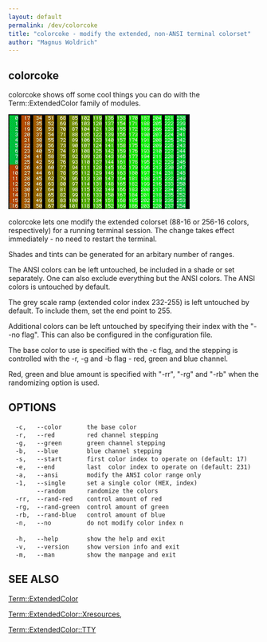```yaml
---
layout: default
permalink: /dev/colorcoke
title: "colorcoke - modify the extended, non-ANSI terminal colorset"
author: "Magnus Woldrich"
---
```


colorcoke
---------

colorcoke shows off some cool things you can do with the
Term::ExtendedColor family of modules.

![colorcoke](/assets/colorcoke.gif)

colorcoke lets one modify the extended colorset (88-16 or 256-16 colors,
respectively) for a running terminal session. The change takes effect
immediately - no need to restart the terminal.

Shades and tints can be generated for an arbitary number of ranges.

The ANSI colors can be left untouched, be included in a shade or set
separately. One can also exclude everything but the ANSI colors. The
ANSI colors is untouched by default.

The grey scale ramp (extended color index 232-255) is left untouched by
default. To include them, set the end point to 255.

Additional colors can be left untouched by specifying their index with
the "--no flag". This can also be configured in the configuration file.

The base color to use is specified with the -c flag, and the stepping is
controlled with the -r, -g and -b flag - red, green and blue channel.

Red, green and blue amount is specified with "-rr", "-rg" and "-rb" when
the randomizing option is used.

OPTIONS
-------
      -c,   --color       the base color
      -r,   --red         red channel stepping
      -g,   --green       green channel stepping
      -b,   --blue        blue channel stepping
      -s,   --start       first color index to operate on (default: 17)
      -e,   --end         last  color index to operate on (default: 231)
      -a,   --ansi        modify the ANSI color range only
      -1,   --single      set a single color (HEX, index)
            --random      randomize the colors
      -rr,  --rand-red    control amount of red
      -rg,  --rand-green  control amount of green
      -rb,  --rand-blue   control amount of blue
      -n,   --no          do not modify color index n

      -h,   --help        show the help and exit
      -v,   --version     show version info and exit
      -m,   --man         show the manpage and exit

SEE ALSO
--------
[Term::ExtendedColor](/dev/term-extendedcolor)

[Term::ExtendedColor::Xresources](/dev/term-extendedcolor-xresources),

[Term::ExtendedColor::TTY](/dev/term-extendedcolor-tty)
